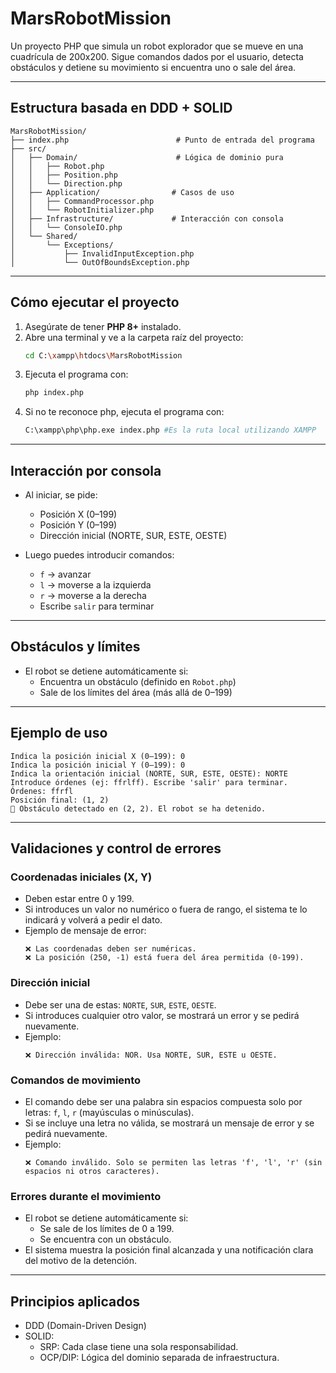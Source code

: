 # MarsRobotMission

Un proyecto PHP que simula un robot explorador que se mueve en una cuadrícula de 200x200. Sigue comandos dados por el usuario, detecta obstáculos y detiene su movimiento si encuentra uno o sale del área.

---

##  Estructura basada en DDD + SOLID

```
MarsRobotMission/
├── index.php                        # Punto de entrada del programa
├── src/
│   ├── Domain/                      # Lógica de dominio pura
│   │   ├── Robot.php
│   │   ├── Position.php
│   │   └── Direction.php
│   ├── Application/                # Casos de uso
│   │   ├── CommandProcessor.php
│   │   └── RobotInitializer.php
│   ├── Infrastructure/             # Interacción con consola
│   │   └── ConsoleIO.php
│   └── Shared/
│       └── Exceptions/
│           ├── InvalidInputException.php
│           └── OutOfBoundsException.php
```

---

##  Cómo ejecutar el proyecto

1. Asegúrate de tener **PHP 8+** instalado.
2. Abre una terminal y ve a la carpeta raíz del proyecto:
   ```bash
   cd C:\xampp\htdocs\MarsRobotMission
   ```
3. Ejecuta el programa con:
   ```bash
   php index.php
   ```
4. Si no te reconoce php, ejecuta el programa con:
   ```bash
   C:\xampp\php\php.exe index.php #Es la ruta local utilizando XAMPP
   ```

---

##  Interacción por consola

- Al iniciar, se pide:
  - Posición X (0–199)
  - Posición Y (0–199)
  - Dirección inicial (NORTE, SUR, ESTE, OESTE)

- Luego puedes introducir comandos:
  - `f` → avanzar
  - `l` → moverse a la izquierda
  - `r` → moverse a la derecha
  - Escribe `salir` para terminar

---

##  Obstáculos y límites

- El robot se detiene automáticamente si:
  - Encuentra un obstáculo (definido en `Robot.php`)
  - Sale de los límites del área (más allá de 0–199)

---

##  Ejemplo de uso

```text
Indica la posición inicial X (0–199): 0
Indica la posición inicial Y (0–199): 0
Indica la orientación inicial (NORTE, SUR, ESTE, OESTE): NORTE
Introduce órdenes (ej: ffrlff). Escribe 'salir' para terminar.
Órdenes: ffrfl
Posición final: (1, 2)
🛑 Obstáculo detectado en (2, 2). El robot se ha detenido.
```

---

##  Validaciones y control de errores

###  Coordenadas iniciales (X, Y)
- Deben estar entre 0 y 199.
- Si introduces un valor no numérico o fuera de rango, el sistema te lo indicará y volverá a pedir el dato.
- Ejemplo de mensaje de error:
  ```
  ❌ Las coordenadas deben ser numéricas.
  ❌ La posición (250, -1) está fuera del área permitida (0-199).
  ```

###  Dirección inicial
- Debe ser una de estas: `NORTE`, `SUR`, `ESTE`, `OESTE`.
- Si introduces cualquier otro valor, se mostrará un error y se pedirá nuevamente.
- Ejemplo:
  ```
  ❌ Dirección inválida: NOR. Usa NORTE, SUR, ESTE u OESTE.
  ```

###  Comandos de movimiento
- El comando debe ser una palabra sin espacios compuesta solo por letras: `f`, `l`, `r` (mayúsculas o minúsculas).
- Si se incluye una letra no válida, se mostrará un mensaje de error y se pedirá nuevamente.
- Ejemplo:
  ```
  ❌ Comando inválido. Solo se permiten las letras 'f', 'l', 'r' (sin espacios ni otros caracteres).
  ```

###  Errores durante el movimiento
- El robot se detiene automáticamente si:
  - Se sale de los límites de 0 a 199.
  - Se encuentra con un obstáculo.
- El sistema muestra la posición final alcanzada y una notificación clara del motivo de la detención.

---

## Principios aplicados

- DDD (Domain-Driven Design)
- SOLID:
  - SRP: Cada clase tiene una sola responsabilidad.
  - OCP/DIP: Lógica del dominio separada de infraestructura.
